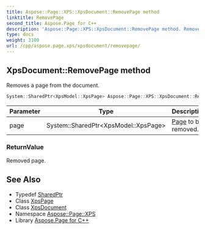 ```yaml
---
title: Aspose::Page::XPS::XpsDocument::RemovePage method
linktitle: RemovePage
second_title: Aspose.Page for C++
description: 'Aspose::Page::XPS::XpsDocument::RemovePage method. Removes a page from the document in C++.'
type: docs
weight: 3100
url: /cpp/aspose.page.xps/xpsdocument/removepage/
---
```

## XpsDocument::RemovePage method


Removes a page from the document.

```cpp
System::SharedPtr<XpsModel::XpsPage> Aspose::Page::XPS::XpsDocument::RemovePage(System::SharedPtr<XpsModel::XpsPage> page)
```


| Parameter | Type | Description |
| --- | --- | --- |
| page | System::SharedPtr\<XpsModel::XpsPage\> | [Page](../../../aspose.page/) to be removed. |

### ReturnValue

Removed page.

## See Also

* Typedef [SharedPtr](../../../system/sharedptr/)
* Class [XpsPage](../../../aspose.page.xps.xpsmodel/xpspage/)
* Class [XpsDocument](../)
* Namespace [Aspose::Page::XPS](../../)
* Library [Aspose.Page for C++](../../../)
